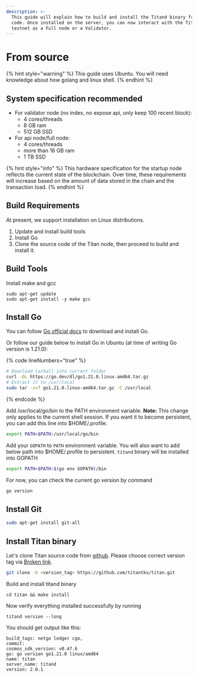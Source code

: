 ```yaml
---
description: >-
  This guide will explain how to build and install the Titand binary from source
  code. Once installed on the server, you can now interact with the Titan Chain
  testnet as a Full node or a Validator.
---
```


# From source

{% hint style="warning" %}
This guide uses Ubuntu. You will need knowledge about how golang and linux shell.
{% endhint %}

## System specification recommended

* For validator node (no index, no expose api, only keep 100 recent block):
  * 4 cores/threads
  * 8 GB ram
  * 512 GB SSD
* For api node/full node:
  * 4 cores/threads
  * more than 16 GB ram
  * 1 TB SSD

{% hint style="info" %}
This hardware specification for the startup node reflects the current state of the blockchain. Over time, these requirements will increase based on the amount of data stored in the chain and the transaction load.
{% endhint %}

## Build Requirements

At present, we support installation on Linux distributions.

1. Update and install build tools
2. Install Go
3. Clone the source code of the Titan node, then proceed to build and install it.

## Build Tools

Install make and gcc

```
sudo apt-get update
sudo apt-get install -y make gcc
```

## Install Go

You can follow [Go official docs](https://go.dev/doc/install) to download and install Go.&#x20;

Or follow our guide below to install Go in Ubuntu (at time of writing Go version is 1.21.0):

{% code lineNumbers="true" %}
```sh
# Download tarball into current folder
curl -OL https://go.dev/dl/go1.21.0.linux-amd64.tar.gz
# Extract it to /usr/local
sudo tar -xvf go1.21.0.linux-amd64.tar.gz -C /usr/local
```
{% endcode %}

Add /usr/local/go/bin to the PATH environment variable. **Note:** This change only applies to the current shell session. If you want it to become persistent, you can add this line into $HOME/.profile.

```sh
export PATH=$PATH:/usr/local/go/bin
```

Add your `GOPATH` to `PATH` environment variable. You will also want to add below path into $HOME/.profile to persistent. `titand` binary will be installed into GOPATH

```bash
export PATH=$PATH:$(go env GOPATH)/bin
```

For now, you can check the current go version by command

```sh
go version
```

## Install Git

```sh
sudo apt-get install git-all
```

## Install Titan binary

Let's clone Titan source code from [github](https://github.com/tokenize-titan/titan). Please choose correct version tag via [Broken link](broken-reference "mention").

```sh
git clone -b <version_tag> https://github.com/titantkx/titan.git
```

Build and install titand binary

```
cd titan && make install
```

Now verify everything installed successfully by running

```
titand version --long
```

You should get output like this:

```
build_tags: netgo ledger cgo,
commit: 
cosmos_sdk_version: v0.47.6
go: go version go1.21.0 linux/amd64
name: titan
server_name: titand
version: 2.0.1
```

